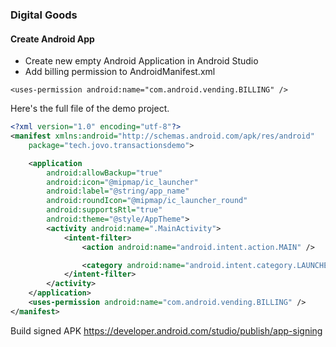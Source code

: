 
### Digital Goods

#### Create Android App

- Create new empty Android Application in Android Studio 
- Add billing permission to AndroidManifest.xml
```
<uses-permission android:name="com.android.vending.BILLING" />
```

Here's the full file of the demo project.

```xml
<?xml version="1.0" encoding="utf-8"?>
<manifest xmlns:android="http://schemas.android.com/apk/res/android"
    package="tech.jovo.transactionsdemo">

    <application
        android:allowBackup="true"
        android:icon="@mipmap/ic_launcher"
        android:label="@string/app_name"
        android:roundIcon="@mipmap/ic_launcher_round"
        android:supportsRtl="true"
        android:theme="@style/AppTheme">
        <activity android:name=".MainActivity">
            <intent-filter>
                <action android:name="android.intent.action.MAIN" />

                <category android:name="android.intent.category.LAUNCHER" />
            </intent-filter>
        </activity>
    </application>
    <uses-permission android:name="com.android.vending.BILLING" />
</manifest>
```

Build signed APK
https://developer.android.com/studio/publish/app-signing




